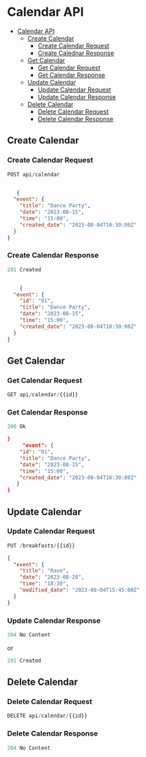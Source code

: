 # Calendar  API

- [Calendar API](#calendar-api)
  - [Create Calendar](#create-calendar)
    - [Create Calendar Request](#create-calendar-request)
    - [Create Calednar Response](#create-calendar-response)
  - [Get Calendar](#get-calendar)
    - [Get Calendar Request](#get-calendar-request)
    - [Get Calendar Response](#get-calendar-response)
  - [Update Calendar](#update-calendar)
    - [Update Calendar Request](#update-calendar-request)
    - [Update Calendar Response](#update-calendar-response)
  - [Delete Calendar](#delete-calendar)
    - [Delete Calendar Request](#delete-calendar-request)
    - [Delete Calendar Response](#delete-calendar-response)

## Create Calendar 

### Create Calendar Request

```js
POST api/calendar
```

```json

   {
  "event": {
    "title": "Dance Party",
    "date": "2023-08-15",
    "time": "15:00",
    "created_date": "2023-08-04T10:30:00Z"
  }
}

```

### Create Calendar Response

```js
201 Created
```


```json

    {
  "event": {
    "id": "01",
    "title": "Dance Party",
    "date": "2023-08-15",
    "time": "15:00",
    "created_date": "2023-08-04T10:30:00Z"
  }
}

```

## Get Calendar

### Get Calendar Request

```js
GET api/calendar/{{id}}
```

### Get Calendar Response

```js
200 Ok
```

```json
}
     "event": {
    "id": "01",
    "title": "Dance Party",
    "date": "2023-08-15",
    "time": "15:00",
    "created_date": "2023-08-04T10:30:00Z"
   }
}
```
 
## Update Calendar

### Update Calendar Request

```js
PUT /breakfasts/{{id}}
```

```json
{
  "event": {
    "title": "Rave",
    "date": "2023-08-20",
    "time": "18:30",
    "modified_date": "2023-08-04T15:45:00Z"
  }
}
```

### Update Calendar Response

```js
204 No Content
```

or

```js
201 Created
```


## Delete Calendar

### Delete Calendar Request

```js
DELETE api/calendar/{{id}}
```

### Delete Calendar Response

```js
204 No Content
```


